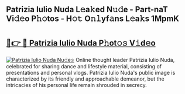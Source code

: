 ## Patrizia Iulio Nuda L𝚎a𝚔ed N𝚞𝚍e - Part-naT Vi𝚍𝚎o P𝚑𝚘tos - H𝚘𝚝 O𝚗𝚕yf𝚊ns L𝚎a𝚔s 1MpmK

# <h2><a href="http://kf2h1j.oniu.top/?m=Patrizia+Iulio+Nuda">🔗👉 🔴 Patrizia Iulio Nuda P𝚑ot𝚘𝚜 V𝚒d𝚎o</a></h2>

[![Patrizia Iulio Nuda Nu𝚍e𝚜](https://i.imgur.com/0qMVB7G.gif)](http://kf2h1j.oniu.top/?m=Patrizia+Iulio+Nuda)
Online thought leader Patrizia Iulio Nuda, celebrated for sharing dance and lifestyle material, consisting of presentations and personal vlogs. Patrizia Iulio Nuda's public image is characterized by its friendly and approachable demeanor, but the intricacies of his personal life remain shrouded in secrecy.  
